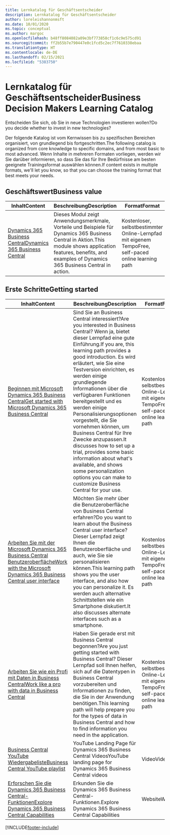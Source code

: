 ```yaml
---
title: Lernkatalog für Geschäftsentscheider
description: Lernkatalog für Geschäftsentscheider
author: loreleishannonmsft
ms.date: 10/01/2020
ms.topic: conceptual
ms.author: margoc
ms.openlocfilehash: b48ff8084082a09e3bf773858cf1c6c9e575cd91
ms.sourcegitcommit: ff2b55b7e790447e0c1fcd5c2ec7f7610338ebaa
ms.translationtype: HT
ms.contentlocale: de-DE
ms.lasthandoff: 02/15/2021
ms.locfileid: "5383750"
---
```

# <a name="business-decision-makers-learning-catalog"></a><span data-ttu-id="96aa3-103">Lernkatalog für Geschäftsentscheider</span><span class="sxs-lookup"><span data-stu-id="96aa3-103">Business Decision Makers Learning Catalog</span></span>

<span data-ttu-id="96aa3-104">Entscheiden Sie sich, ob Sie in neue Technologien investieren wollen?</span><span class="sxs-lookup"><span data-stu-id="96aa3-104">Do you decide whether to invest in new technologies?</span></span>

<span data-ttu-id="96aa3-105">Der folgende Katalog ist vom Kernwissen bis zu spezifischen Bereichen organisiert, von grundlegend bis fortgeschritten.</span><span class="sxs-lookup"><span data-stu-id="96aa3-105">The following catalog is organized from core knowledge to specific domains, and from most basic to most advanced.</span></span> <span data-ttu-id="96aa3-106">Wenn Inhalte in mehreren Formaten vorliegen, werden wir Sie darüber informieren, so dass Sie das für Ihre Bedürfnisse am besten geeignete Trainingsformat auswählen können.</span><span class="sxs-lookup"><span data-stu-id="96aa3-106">If content exists in multiple formats, we'll let you know, so that you can choose the training format that best meets your needs.</span></span>  

## <a name="business-value"></a><span data-ttu-id="96aa3-107">Geschäftswert<a name="busvalue"></a></span><span class="sxs-lookup"><span data-stu-id="96aa3-107">Business value<a name="busvalue"></a></span></span>

| <span data-ttu-id="96aa3-108">Inhalt</span><span class="sxs-lookup"><span data-stu-id="96aa3-108">Content</span></span>                                                                 | <span data-ttu-id="96aa3-109">Beschreibung</span><span class="sxs-lookup"><span data-stu-id="96aa3-109">Description</span></span>                                                                                                | <span data-ttu-id="96aa3-110">Format</span><span class="sxs-lookup"><span data-stu-id="96aa3-110">Format</span></span>                                | <span data-ttu-id="96aa3-111">Länge</span><span class="sxs-lookup"><span data-stu-id="96aa3-111">Length</span></span>     |
|----------------------------------------------------------------------------------------------------------------|------------------------------------------------------------------------------------------------------------|---------------------------------------|------------|
| [<span data-ttu-id="96aa3-112">Dynamics 365 Business Central</span><span class="sxs-lookup"><span data-stu-id="96aa3-112">Dynamics 365 Business Central</span></span>](https://docs.microsoft.com/learn/modules/dynamics-365-business-central/) | <span data-ttu-id="96aa3-113">Dieses Modul zeigt Anwendungsmerkmale, Vorteile und Beispiele für Dynamics 365 Business Central in Aktion.</span><span class="sxs-lookup"><span data-stu-id="96aa3-113">This module shows application features, benefits, and examples of Dynamics 365 Business Central in action.</span></span> | <span data-ttu-id="96aa3-114">Kostenloser, selbstbestimmter Online-Lernpfad mit eigenem Tempo</span><span class="sxs-lookup"><span data-stu-id="96aa3-114">Free, self-paced online learning path</span></span> | <span data-ttu-id="96aa3-115">24 Minuten</span><span class="sxs-lookup"><span data-stu-id="96aa3-115">24 minutes</span></span> |

## <a name="getting-started"></a><span data-ttu-id="96aa3-116">Erste Schritte<a name="get-started"></a></span><span class="sxs-lookup"><span data-stu-id="96aa3-116">Getting started<a name="get-started"></a></span></span>

| <span data-ttu-id="96aa3-117">Inhalt</span><span class="sxs-lookup"><span data-stu-id="96aa3-117">Content</span></span>                                                                                                                             | <span data-ttu-id="96aa3-118">Beschreibung</span><span class="sxs-lookup"><span data-stu-id="96aa3-118">Description</span></span>                                                                                                                                                                                                                                                                                      | <span data-ttu-id="96aa3-119">Format</span><span class="sxs-lookup"><span data-stu-id="96aa3-119">Format</span></span>                                | <span data-ttu-id="96aa3-120">Länge</span><span class="sxs-lookup"><span data-stu-id="96aa3-120">Length</span></span>             |
|------------------------------------------------------------------------------------------------------------------------------------------------------------------------------|--------------------------------------------------------------------------------------------------------------------------------------------------------------------------------------------------------------------------------------------------------------------------------------------------|---------------------------------------|--------------------|
| [<span data-ttu-id="96aa3-121">Beginnen mit Microsoft Dynamics 365 Business Central</span><span class="sxs-lookup"><span data-stu-id="96aa3-121">Get started with Microsoft Dynamics 365 Business Central</span></span>](https://docs.microsoft.com/learn/paths/get-started-dynamics-365-business-central/)                          | <span data-ttu-id="96aa3-122">Sind Sie an Business Central interessiert?</span><span class="sxs-lookup"><span data-stu-id="96aa3-122">Are you interested in Business Central?</span></span> <span data-ttu-id="96aa3-123">Wenn ja, bietet dieser Lernpfad eine gute Einführung.</span><span class="sxs-lookup"><span data-stu-id="96aa3-123">If you are, this learning path provides a good introduction.</span></span> <span data-ttu-id="96aa3-124">Es wird erläutert, wie Sie eine Testversion einrichten, es werden einige grundlegende Informationen über die verfügbaren Funktionen bereitgestellt und es werden einige Personalisierungsoptionen vorgestellt, die Sie vornehmen können, um Business Central für Ihre Zwecke anzupassen.</span><span class="sxs-lookup"><span data-stu-id="96aa3-124">It discusses how to set up a trial, provides some basic information about what's available, and shows some personalization options you can make to customize Business Central for your use.</span></span> | <span data-ttu-id="96aa3-125">Kostenloser, selbstbestimmter Online-Lernpfad mit eigenem Tempo</span><span class="sxs-lookup"><span data-stu-id="96aa3-125">Free, self-paced online learning path</span></span> | <span data-ttu-id="96aa3-126">3 Stunden 4 Minuten</span><span class="sxs-lookup"><span data-stu-id="96aa3-126">3 hours 4 minutes</span></span>  |
| [<span data-ttu-id="96aa3-127">Arbeiten Sie mit der Microsoft Dynamics 365 Business Central Benutzeroberfläche</span><span class="sxs-lookup"><span data-stu-id="96aa3-127">Work with the Microsoft Dynamics 365 Business Central user interface</span></span>](https://docs.microsoft.com/learn/paths/work-with-user-interface-dynamics-365-business-central/) | <span data-ttu-id="96aa3-128">Möchten Sie mehr über die Benutzeroberfläche von Business Central erfahren?</span><span class="sxs-lookup"><span data-stu-id="96aa3-128">Do you want to learn about the Business Central user interface?</span></span> <span data-ttu-id="96aa3-129">Dieser Lernpfad zeigt Ihnen die Benutzeroberfläche und auch, wie Sie sie personalisieren können.</span><span class="sxs-lookup"><span data-stu-id="96aa3-129">This learning path shows you the user interface, and also how you can personalize it.</span></span> <span data-ttu-id="96aa3-130">Es werden auch alternative Schnittstellen wie ein Smartphone diskutiert.</span><span class="sxs-lookup"><span data-stu-id="96aa3-130">It also discusses alternate interfaces such as a smartphone.</span></span>                                                                               | <span data-ttu-id="96aa3-131">Kostenloser, selbstbestimmter Online-Lernpfad mit eigenem Tempo</span><span class="sxs-lookup"><span data-stu-id="96aa3-131">Free, self-paced online learning path</span></span> | <span data-ttu-id="96aa3-132">2 Stunden 27 Minuten</span><span class="sxs-lookup"><span data-stu-id="96aa3-132">2 hours 27 minutes</span></span> |
| [<span data-ttu-id="96aa3-133">Arbeiten Sie wie ein Profi mit Daten in Business Central</span><span class="sxs-lookup"><span data-stu-id="96aa3-133">Work like a pro with data in Business Central</span></span>](https://docs.microsoft.com/learn/paths/work-pro-data-dynamics-365-business-central)                                    | <span data-ttu-id="96aa3-134">Haben Sie gerade erst mit Business Central begonnen?</span><span class="sxs-lookup"><span data-stu-id="96aa3-134">Are you just getting started with Business Central?</span></span> <span data-ttu-id="96aa3-135">Dieser Lernpfad soll Ihnen helfen, sich auf die Datentypen in Business Central vorzubereiten und Informationen zu finden, die Sie in der Anwendung benötigen.</span><span class="sxs-lookup"><span data-stu-id="96aa3-135">This learning path will help prepare you for the types of data in Business Central and how to find information you need in the application.</span></span>                                                                                                  | <span data-ttu-id="96aa3-136">Kostenloser, selbstbestimmter Online-Lernpfad mit eigenem Tempo</span><span class="sxs-lookup"><span data-stu-id="96aa3-136">Free, self-paced online learning path</span></span> | <span data-ttu-id="96aa3-137">2 Stunden 27 Minuten</span><span class="sxs-lookup"><span data-stu-id="96aa3-137">2 hours 27 minutes</span></span> |
| [<span data-ttu-id="96aa3-138">Business Central YouTube Wiedergabeliste</span><span class="sxs-lookup"><span data-stu-id="96aa3-138">Business Central YouTube playlist</span></span>](https://www.youtube.com/playlist?list=PLcakwueIHoT-wVFPKUtmxlqcG1kJ0oqq4)                                                                | <span data-ttu-id="96aa3-139">YouTube Landing Page für Dynamics 365 Business Central Videos</span><span class="sxs-lookup"><span data-stu-id="96aa3-139">YouTube landing page for Dynamics 365 Business Central videos</span></span>                                                                                                                                                                                                                                    | <span data-ttu-id="96aa3-140">Video</span><span class="sxs-lookup"><span data-stu-id="96aa3-140">Video</span></span>                                 |                    |
| [<span data-ttu-id="96aa3-141">Erforschen Sie die Dynamics 365 Business Central-Funktionen</span><span class="sxs-lookup"><span data-stu-id="96aa3-141">Explore Dynamics 365 Business Central Capabilities</span></span>](https://dynamics.microsoft.com/business-central/capabilities/)                                                    | <span data-ttu-id="96aa3-142">Erkunden Sie die Dynamics 365 Business Central-Funktionen.</span><span class="sxs-lookup"><span data-stu-id="96aa3-142">Explore Dynamics 365 Business Central Capabilities</span></span>                                                                                                                                                                                                                                               | <span data-ttu-id="96aa3-143">Website</span><span class="sxs-lookup"><span data-stu-id="96aa3-143">Website</span></span>                               |                    |


[!INCLUDE[footer-include](../includes/footer-banner.md)]